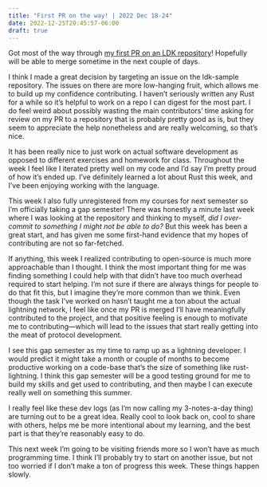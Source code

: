 ```yaml
---
title: "First PR on the way! | 2022 Dec 18-24"
date: 2022-12-25T20:45:57-06:00
draft: true
---
```


Got most of the way through [my first PR on an LDK repository](https://github.com/lightningdevkit/ldk-sample/pull/87)! Hopefully will be able to merge sometime in the next couple of days.

I think I made a great decision by targeting an issue on the ldk-sample repository. The issues on there are more low-hanging fruit, which allows me to build up my confidence contributing. I haven’t seriously written any Rust for a while so it’s helpful to work on a repo I can digest for the most part. I do feel weird about possibly wasting the main contributors’ time asking for  review on my PR to a repository that is probably pretty good as is, but they seem to appreciate the help nonetheless and are really welcoming, so that’s nice.

It has been really nice to just work on actual software development as opposed to different exercises and homework for class. Throughout the week I feel like I iterated pretty well on my code and I’d say I’m pretty proud of how it’s ended up. I’ve definitely learned a lot about Rust this week, and I’ve been enjoying working with the language.

This week I also fully unregistered from my courses for next semester so I’m officially taking a gap semester! There was honestly a minute last week where I was looking at the repository and thinking to myself, *did I over-commit to something I might not be able to do?* But this week has been a great start, and has given me some first-hand evidence that my hopes of contributing are not so far-fetched.

If anything, this week I realized contributing to open-source is much more approachable than I thought. I think the most important thing for me was finding something I could help with that didn’t have too much overhead required to start helping. I’m not sure if there are always things for people to do that fit this, but I imagine they’re more common than we think. Even though the task I’ve worked on hasn’t taught me a ton about the actual lightning network, I feel like once my PR is merged I’ll have meaningfully contributed to the project, and that positive feeling is enough to motivate me to contributing—which will lead to the issues that start really getting into the meat of protocol development.

I see this gap semester as my time to ramp up as a lightning developer. I would predict it might take a month or couple of months to become productive working on a code-base that’s the size of something like rust-lightning. I think this gap semester will be a good testing ground for me to build my skills and get used to contributing, and then maybe I can execute really well on something this summer.

I really feel like these dev logs (as I’m now calling my 3-notes-a-day thing) are turning out to be a great idea. Really cool to look back on, cool to share with others, helps me be more intentional about my learning, and the best part is that they’re reasonably easy to do.

This next week I’m going to be visiting friends more so I won’t have as much programming time. I think I’ll probably try to start on another issue, but not too worried if I don’t make a ton of progress this week. These things happen slowly.